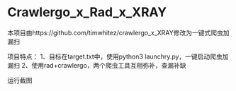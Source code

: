 # Crawlergo_x_Rad_x_XRAY


本项目由https://github.com/timwhitez/crawlergo_x_XRAY修改为一键式爬虫加漏扫


项目特点：
  1、目标在target.txt中，使用python3 launchry.py，一键启动爬虫加漏扫
  2、使用rad+crawlergo，两个爬虫工具互相弥补，查漏补缺
  
运行截图
 
